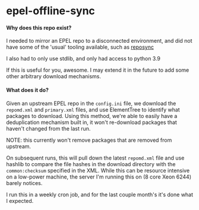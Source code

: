 # epel-offline-sync

#### Why does this repo exist?

I needed to mirror an EPEL repo to a disconnected environment, and did not have some of the 'usual' tooling available, such as [reposync](https://linux.die.net/man/1/reposync)

I also had to only use stdlib, and only had access to python 3.9

If this is useful for you, awesome. I may extend it in the future to add some other arbitrary download mechanisms.


#### What does it do?

Given an upstream EPEL repo in the `config.ini` file, we download the  `repomd.xml` and `primary.xml` files, and use ElementTree to identify what packages to download.
Using this method, we're able to easily have a deduplication mechanism built in, it won't re-download packages that haven't changed from the last run.

NOTE: this currently won't remove packages that are removed from upstream.

On subsequent runs, this will pull down the latest `repomd.xml` file and use hashlib to compare the file hashes in the download directory with the `common:checksum` specified in the XML.
While this can be resource intensive on a low-power machine, the server I'm running this on (8 core Xeon 6244) barely notices.

I run this in a weekly cron job, and for the last couple month's it's done what I expected.
